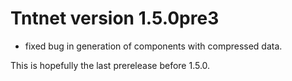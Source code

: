 Tntnet version 1.5.0pre3
========================


  * fixed bug in generation of components with compressed data.


This is hopefully the last prerelease before 1.5.0.

